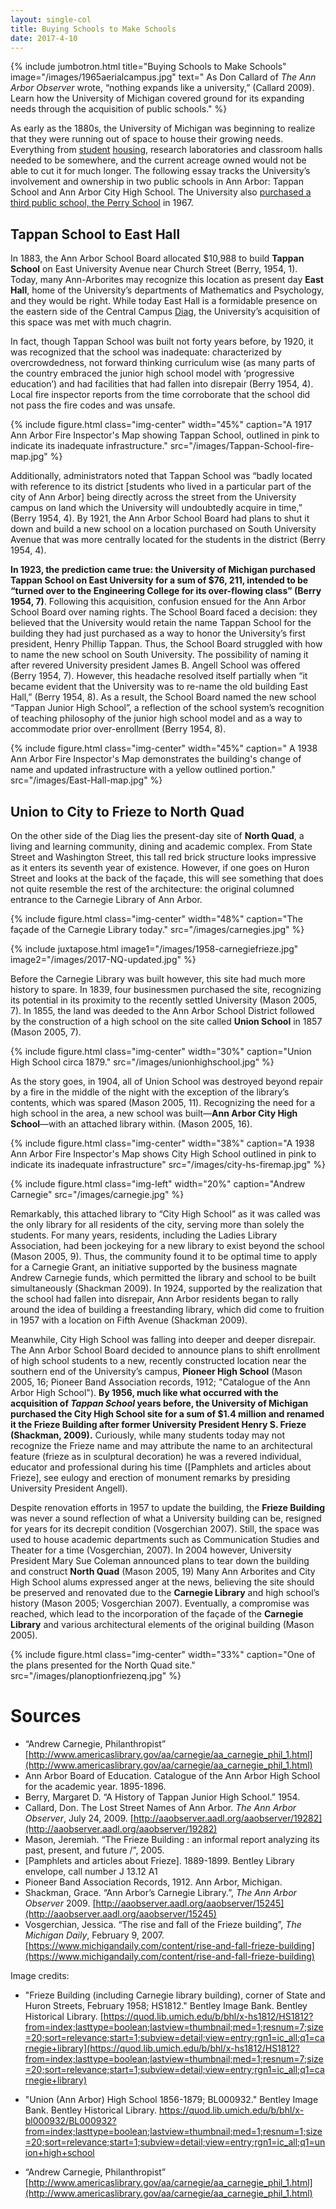 ```yaml
---
layout: single-col
title: Buying Schools to Make Schools
date: 2017-4-10
---
```


{% include jumbotron.html
title="Buying Schools to Make Schools"
image="/images/1965aerialcampus.jpg" text=" As Don Callard of _The Ann Arbor Observer_ wrote, “nothing expands like a university,” (Callard 2009). Learn how the University of Michigan covered ground for its expanding needs through the acquisition of public schools."
%}


As early as the 1880s, the University of Michigan was beginning to realize that they were running out of space to house their growing needs. Everything from [student](https://umich-hist-399.github.io/campus-histories/essays/social-training) [housing](https://umich-hist-399.github.io/campus-histories/essays/eastquad), research laboratories and classroom halls needed to be somewhere, and the current acreage owned would not be able to cut it for much longer. The following essay tracks the University’s involvement and ownership in two public schools in Ann Arbor: Tappan School and Ann Arbor City High School. The University also [purchased a third public school, the Perry School](https://umich-hist-399.github.io/campus-histories/summaries/perrybuilding) in 1967. 

## Tappan School to East Hall

In 1883, the Ann Arbor School Board allocated $10,988 to build **Tappan School** on East University Avenue near Church Street (Berry, 1954, 1). Today, many Ann-Arborites may recognize this location as present day **East Hall**, home of the University’s departments of Mathematics and Psychology, and they would be right. While today East Hall is a formidable presence on the eastern side of the Central Campus [Diag](https://umich-hist-399.github.io/campus-histories/essays/diag), the University’s acquisition of this space was met with much chagrin.

In fact, though Tappan School was built not forty years before, by 1920, it was recognized that the school was inadequate: characterized by overcrowdedness, not forward thinking curriculum wise (as many parts of the country embraced the junior high school model with ‘progressive education’) and had facilities that had fallen into disrepair (Berry 1954, 4). Local fire inspector reports from the time corroborate that the school did not pass the fire codes and was unsafe.

{% include figure.html class="img-center" width="45%" caption="A 1917 Ann Arbor Fire Inspector's Map showing Tappan School, outlined in pink to indicate its inadequate infrastructure." src="/images/Tappan-School-fire-map.jpg" %}

Additionally, administrators noted that Tappan School was “badly located with reference to its district [students who lived in a particular part of the city of Ann Arbor] being directly across the street from the University campus on land which the University will undoubtedly acquire in time,” (Berry 1954, 4). By 1921, the Ann Arbor School Board had plans to shut it down and build a new school on a location purchased on South University Avenue that was more centrally located for the students in the district (Berry 1954, 4).

**In 1923, the prediction came true: the University of Michigan purchased Tappan School on East University for a sum of $76, 211, intended to be “turned over to the Engineering College for its over-flowing class” (Berry 1954, 7)**. Following this acquisition, confusion ensued for the Ann Arbor School Board over naming rights. The School Board faced a decision: they believed that the University would retain the name Tappan School for the building they had just purchased as a way to honor the University’s first president, Henry Phillip Tappan. Thus, the School Board struggled with how to name the new school on South University. The possibility of naming it after revered University president James B. Angell School was offered (Berry 1954, 7). However, this headache resolved itself partially when “it became evident that the University was to re-name the old building East Hall,” (Berry 1954, 8). As a result, the School Board named the new school “Tappan Junior High School”, a reflection of the school system’s recognition of teaching philosophy of the junior high school model and as a way to accommodate prior over-enrollment (Berry 1954, 8).

{% include figure.html class="img-center" width="45%" caption=" A 1938 Ann Arbor Fire Inspector's Map demonstrates the building's change of name and updated infrastructure with a yellow outlined portion." src="/images/East-Hall-map.jpg" %}

## Union to City to Frieze to North Quad

On the other side of the Diag lies the present-day site of **North Quad**, a living and learning community, dining and academic complex. From State Street and Washington Street, this tall red brick structure looks impressive as it enters its seventh year of existence. However, if one goes on Huron Street and looks at the back of the façade, this will see something that does not quite resemble the rest of the architecture: the original columned entrance to the Carnegie Library of Ann Arbor.

{% include figure.html class="img-center" width="48%" caption="The façade of the Carnegie Library today." src="/images/carnegies.jpg" %}

{% include juxtapose.html image1="/images/1958-carnegiefrieze.jpg" image2="/images/2017-NQ-updated.jpg" %}

Before the Carnegie Library was built however, this site had much more history to spare. In 1839, four businessmen purchased the site, recognizing its potential in its proximity to the recently settled University (Mason 2005, 7). In 1855, the land was deeded to the Ann Arbor School District followed by the construction of a high school on the site called **Union School** in 1857 (Mason 2005, 7).

{% include figure.html class="img-center" width="30%" caption="Union High School circa 1879." src="/images/unionhighschool.jpg" %}


As the story goes, in 1904, all of Union School was destroyed beyond repair by a fire in the middle of the night with the exception of the library’s contents, which was spared (Mason 2005, 11). Recognizing the need for a high school in the area, a new school was built—**Ann Arbor City High School**—with an attached library within. (Mason 2005, 16).


{% include figure.html class="img-center" width="38%" caption="A 1938 Ann Arbor Fire Inspector's Map shows City High School outlined in pink to indicate its inadequate infrastructure" src="/images/city-hs-firemap.jpg" %}

{% include figure.html class="img-left" width="20%" caption="Andrew Carnegie" src="/images/carnegie.jpg" %}

Remarkably, this attached library to “City High School” as it was called was the only library for all residents of the city, serving more than solely the students. For many years, residents, including the Ladies Library Association, had been jockeying for a new library to exist beyond the school (Mason 2005, 9). Thus, the community found it to be optimal time to apply for a Carnegie Grant, an initiative supported by the business magnate Andrew Carnegie funds, which permitted the library and school to be built simultaneously (Shackman 2009). In 1924, supported by the realization that the school had fallen into disrepair, Ann Arbor residents began to rally around the idea of building a freestanding library, which did come to fruition in 1957 with a location on Fifth Avenue (Shackman 2009).

Meanwhile, City High School was falling into deeper and deeper disrepair. The Ann Arbor School Board decided to announce plans to shift enrollment of high school students to a new, recently constructed location near the southern end of the University’s campus, **Pioneer High School** (Mason 2005, 16; Pioneer Band Association records, 1912; "Catalogue of the Ann Arbor High School"). **By 1956, much like what occurred with the acquisition of _Tappan School_ years before, the University of Michigan purchased the City High School site for a sum of $1.4 million and renamed it the **Frieze Building** after former University President Henry S. Frieze (Shackman, 2009).** Curiously, while many students today may not recognize the Frieze name and may attribute the name to an architectural feature (frieze as in sculptural decoration) he was a revered individual, educator and professional during his time ([Pamphlets and articles about Frieze], see eulogy and erection of monument remarks by presiding University President Angell).

Despite renovation efforts in 1957 to update the building, the **Frieze Building** was never a sound reflection of what a University building can be, resigned for years for its decrepit condition (Vosgerchian 2007). Still, the space was used to house academic departments such as Communication Studies and Theater for a time (Vosgerchian, 2007). In 2004 however, University President Mary Sue Coleman announced plans to tear down the building and construct **North Quad** (Mason 2005, 19) Many Ann Arborites and City High School alums expressed anger at the news, believing the site should be preserved and renovated due to the **Carnegie Library** and high school’s history (Mason 2005; Vosgerchian 2007). Eventually, a compromise was reached, which lead to the incorporation of the façade of the **Carnegie Library** and various architectural elements of the original building (Mason 2005).

{% include figure.html class="img-center" width="33%" caption="One of the plans presented for the North Quad site." src="/images/planoptionfriezenq.jpg" %}


# Sources

- “Andrew Carnegie, Philanthropist” [http://www.americaslibrary.gov/aa/carnegie/aa_carnegie_phil_1.html](http://www.americaslibrary.gov/aa/carnegie/aa_carnegie_phil_1.html)
- Ann Arbor Board of Education. Catalogue of the Ann Arbor High School for the academic year. 1895-1896. 
- Berry, Margaret D. “A History of Tappan Junior High School.” 1954.
- Callard, Don. The Lost Street Names of Ann Arbor. _The Ann Arbor Observer_, July 24, 2009.
[http://aaobserver.aadl.org/aaobserver/19282](http://aaobserver.aadl.org/aaobserver/19282)
- Mason, Jeremiah. “The Frieze Building : an informal report analyzing its past, present, and future /”, 2005.
- [Pamphlets and articles about Frieze]. 1889-1899. Bentley Library envelope, call number J 13.12 A1
- Pioneer Band Association Records, 1912. Ann Arbor, Michigan. 
- Shackman, Grace. “Ann Arbor’s Carnegie Library.”, _The Ann Arbor Observer_ 2009.
	[http://aaobserver.aadl.org/aaobserver/15245](http://aaobserver.aadl.org/aaobserver/15245)
- Vosgerchian, Jessica. “The rise and fall of the Frieze building”,  _The Michigan Daily_, February 9, 2007. [https://www.michigandaily.com/content/rise-and-fall-frieze-building](https://www.michigandaily.com/content/rise-and-fall-frieze-building)

Image credits:
- "Frieze Building (including Carnegie library building), corner of State and Huron Streets, February 1958; HS1812." Bentley Image Bank. Bentley Historical Library. [https://quod.lib.umich.edu/b/bhl/x-hs1812/HS1812?from=index;lasttype=boolean;lastview=thumbnail;med=1;resnum=7;size=20;sort=relevance;start=1;subview=detail;view=entry;rgn1=ic_all;q1=carnegie+library](https://quod.lib.umich.edu/b/bhl/x-hs1812/HS1812?from=index;lasttype=boolean;lastview=thumbnail;med=1;resnum=7;size=20;sort=relevance;start=1;subview=detail;view=entry;rgn1=ic_all;q1=carnegie+library)

- "Union (Ann Arbor) High School 1856-1879; BL000932." Bentley Image Bank. Bentley Historical Library. https://quod.lib.umich.edu/b/bhl/x-bl000932/BL000932?from=index;lasttype=boolean;lastview=thumbnail;med=1;resnum=1;size=20;sort=relevance;start=1;subview=detail;view=entry;rgn1=ic_all;q1=union+high+school

- “Andrew Carnegie, Philanthropist” [http://www.americaslibrary.gov/aa/carnegie/aa_carnegie_phil_1.html](http://www.americaslibrary.gov/aa/carnegie/aa_carnegie_phil_1.html)
